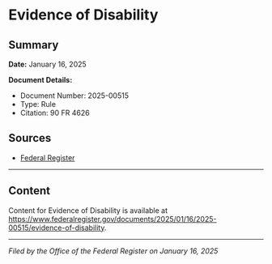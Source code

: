 # Evidence of Disability

## Summary

**Date:** January 16, 2025

**Document Details:**
- Document Number: 2025-00515
- Type: Rule
- Citation: 90 FR 4626

## Sources
- [Federal Register](https://www.federalregister.gov/documents/2025/01/16/2025-00515/evidence-of-disability)

---

## Content

Content for Evidence of Disability is available at https://www.federalregister.gov/documents/2025/01/16/2025-00515/evidence-of-disability.

---

*Filed by the Office of the Federal Register on January 16, 2025*
